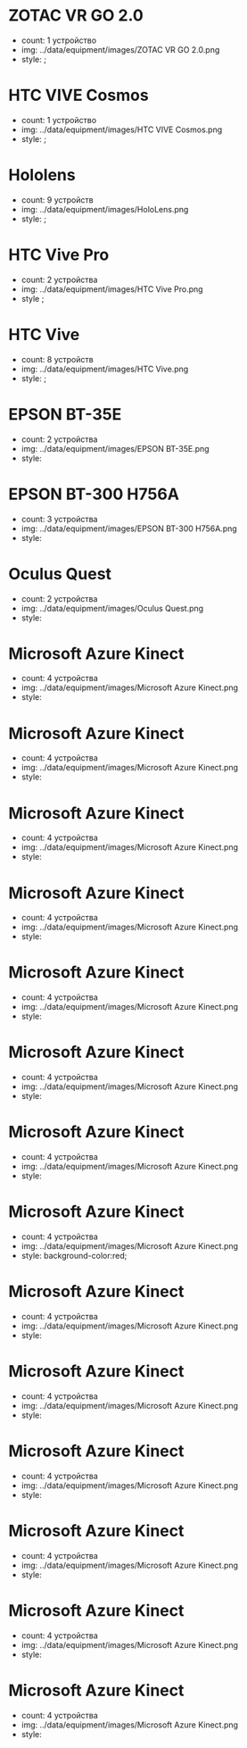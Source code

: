 # ZOTAC VR GO 2.0

- count: 1 устройство
- img: ../data/equipment/images/ZOTAC VR GO 2.0.png
- style: ;

# HTC VIVE Cosmos

- count: 1 устройство
- img: ../data/equipment/images/HTC VIVE Cosmos.png
- style: ;

# Hololens

- count: 9 устройств
- img: ../data/equipment/images/HoloLens.png
- style: ;

# HTC Vive Pro

- count: 2 устройства
- img: ../data/equipment/images/HTC Vive Pro.png
- style ;

# HTC Vive

- count: 8 устройств
- img: ../data/equipment/images/HTC Vive.png
- style: ;

# EPSON BT-35E

- count: 2 устройства
- img: ../data/equipment/images/EPSON BT-35E.png
- style:

# EPSON BT-300 H756A

- count: 3 устройства
- img: ../data/equipment/images/EPSON BT-300 H756A.png
- style:

# Oculus Quest

- count: 2 устройства
- img: ../data/equipment/images/Oculus Quest.png
- style:

# Microsoft Azure Kinect

- count: 4 устройства
- img: ../data/equipment/images/Microsoft Azure Kinect.png
- style:

# Microsoft Azure Kinect

- count: 4 устройства
- img: ../data/equipment/images/Microsoft Azure Kinect.png
- style:

# Microsoft Azure Kinect

- count: 4 устройства
- img: ../data/equipment/images/Microsoft Azure Kinect.png
- style:

# Microsoft Azure Kinect

- count: 4 устройства
- img: ../data/equipment/images/Microsoft Azure Kinect.png
- style:

# Microsoft Azure Kinect

- count: 4 устройства
- img: ../data/equipment/images/Microsoft Azure Kinect.png
- style:

# Microsoft Azure Kinect

- count: 4 устройства
- img: ../data/equipment/images/Microsoft Azure Kinect.png
- style:

# Microsoft Azure Kinect

- count: 4 устройства
- img: ../data/equipment/images/Microsoft Azure Kinect.png
- style:

# Microsoft Azure Kinect

- count: 4 устройства
- img: ../data/equipment/images/Microsoft Azure Kinect.png
- style: background-color:red;

# Microsoft Azure Kinect

- count: 4 устройства
- img: ../data/equipment/images/Microsoft Azure Kinect.png
- style:

# Microsoft Azure Kinect

- count: 4 устройства
- img: ../data/equipment/images/Microsoft Azure Kinect.png
- style:
# Microsoft Azure Kinect

- count: 4 устройства
- img: ../data/equipment/images/Microsoft Azure Kinect.png
- style:

# Microsoft Azure Kinect

- count: 4 устройства
- img: ../data/equipment/images/Microsoft Azure Kinect.png
- style:

# Microsoft Azure Kinect

- count: 4 устройства
- img: ../data/equipment/images/Microsoft Azure Kinect.png
- style:

# Microsoft Azure Kinect

- count: 4 устройства
- img: ../data/equipment/images/Microsoft Azure Kinect.png
- style:
